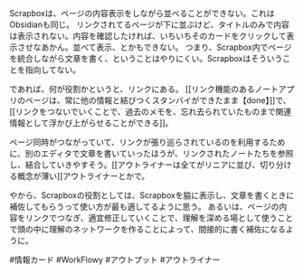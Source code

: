 Scrapboxは、ページの内容表示をしながら並べることができない。これはObsidianも同じ。
リンクされてるページが下に並ぶけど、タイトルのみで内容は表示されない。内容を確認したければ、いちいちそのカードをクリックして表示させなあかん。並べて表示、とかもできない。
つまり、Scrapbox内でページを統合しながら文章を書く、ということはやりにくい。Scrapboxはそういうことを指向してない。

であれば、何が役割かというと、リンクにある。
[[リンク機能のあるノートアプリのページは、常に他の情報と結びつくスタンバイができたまま【done】]]で、[[リンクをつないでいくことで、過去のメモを、忘れ去られていたものまで関連情報として浮かび上がらせることができる]]。

ページ同時がつながっていて、リンクが張り巡らされているのを利用するために、別のエディタで文章を書いていったほうが、リンクされたノートたちを参照し、結合していきやすそう。[[アウトライナーは全てがリニアに並び、切り分ける概念が薄い]]アウトライナーとかで。

やから、Scrapboxの役割としては、Scrapboxを脇に表示し、文章を書くときに補佐してもらうって使い方が最も適してるように思う。
あるいは、ページの内容をリンクでつなぎ、適宜修正していくことで、理解を深める場として使うことで頭の中に理解のネットワークを作ることによって、間接的に書く補佐になるように。

#情報カード
#WorkFlowy
#アウトプット
#アウトライナー